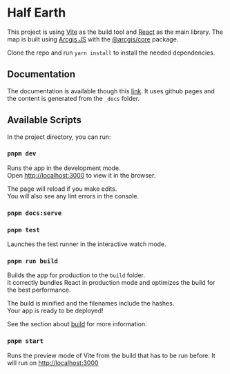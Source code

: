 # Half Earth

This project is using [Vite](https://vitejs.dev/) as the build tool and [React](https://reactjs.org/) as the main library. The map is built using [Arcgis JS](https://developers.arcgis.com/javascript/) with the [@arcgis/core](https://www.npmjs.com/package/@arcgis/core) package.

Clone the repo and run `yarn install` to install the needed dependencies.

## Documentation

The documentation is available though this [link](https://vizzuality.github.io/half-earth-v3/).
It uses github pages and the content is generated from the `_docs` folder.

## Available Scripts

In the project directory, you can run:

### `pnpm dev`

Runs the app in the development mode.<br>
Open [http://localhost:3000](http://localhost:3000) to view it in the browser.

The page will reload if you make edits.<br>
You will also see any lint errors in the console.

### `pnpm docs:serve`

### `pnpm test`

Launches the test runner in the interactive watch mode.<br>

### `pnpm run build`

Builds the app for production to the `build` folder.<br>
It correctly bundles React in production mode and optimizes the build for the best performance.

The build is minified and the filenames include the hashes.<br>
Your app is ready to be deployed!

See the section about [build](https://vitejs.dev/guide/build) for more information.


### `pnpm start`

Runs the preview mode of Vite from the build that has to be run before. It will run on [http://localhost:3000](http://localhost:3000)
